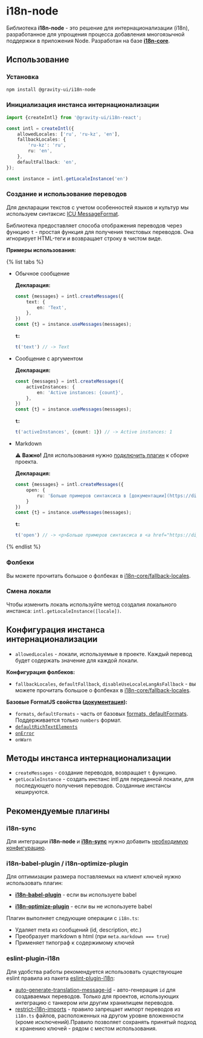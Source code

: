 # i18n-node

Библиотека **i18n-node** - это решение для интернационализации (i18n), разработанное для упрощения процесса добавления многоязычной поддержки в приложения Node. Разработан на базе **[i18n-core](../i18n-core/)**.

## Использование

### Установка

```bash
npm install @gravity-ui/i18n-node
```

### Инициализация инстанса интернационализации

```typescript
import {createIntl} from '@gravity-ui/i18n-react';

const intl = createIntl({
    allowedLocales: ['ru', 'ru-kz', 'en'],
    fallbackLocales: {
        'ru-kz': 'ru',
        ru: 'en',
    },
    defaultFallback: 'en',
});

const instance = intl.getLocaleInstance('en')
```

### Создание и использование переводов

Для декларации текстов с учетом особенностей языков и культур мы используем синтаксис [ICU MessageFormat](https://unicode-org.github.io/icu/userguide/format_parse/messages/).

Библиотека предоставляет способа отображения переводов через функцию `t` - простая функция для получения текстовых переводов. Она игнорирует HTML-теги и возвращает строку в чистом виде.  

**Примеры использования:**

{% list tabs %}

- Обычное сообщение

    **Декларация:**
    ```typescript
    const {messages} = intl.createMessages({
        text: {
            en: 'Text',
        },
    })
    const {t} = instance.useMessages(messages);
    ```

    **`t`:**
    ```typescript
    t('text') // -> Text
    ```

- Сообщение с аргументом

    **Декларация:**
    ```typescript
    const {messages} = intl.createMessages({
        activeInstances: {
            en: 'Active instances: {count}',
        },
    })
    const {t} = instance.useMessages(messages);
    ```

    **`t`:**
    ```typescript
    t('activeInstances', {count: 1}) // -> Active instances: 1
    ```

- Markdown

    ⚠️ **Важно!** Для использования нужно [подключить плагин](#i18n-babel-plugin--i18n-optimize-plugin) к сборке проекта.

    **Декларация:**
    ```typescript
    const {messages} = intl.createMessages({
        open: {
            ru: 'Больше примеров синтаксиса в [документации](https://diplodoc.com/docs/ru/index-yfm)',
        }
    })
    const {t} = instance.useMessages(messages);
    ```
    
    **`t`:**
    ```typescript
    t('open') // -> <p>Больше примеров синтаксиса в <a href="https://diplodoc.com/docs/ru/index-yfm">документации</a></p>
    ```

{% endlist %}

### Фолбеки

Вы можете прочитать большое о фолбеках в [i18n-core/fallback-locales](../i18n-core/README.md/#fallback-locales).

### Смена локали

Чтобы изменить локаль используйте метод создалия локального инстанса: `intl.getLocaleInstance([locale])`.

## Конфигурация инстанса интернационализации

- `allowedLocales` - локали, используемые в проекте. Каждый перевод будет содержать значение для каждой локали.

**Конфигурация фолбеков:**
- `fallbackLocales`, `defaultFallback`, `disableUseLocaleLangAsFallback` - вы можете прочитать большое о фолбеках в [i18n-core/fallback-locales](../i18n-core/README.md/#fallback-locales).

**Базовые FormatJS свойства ([документация](https://formatjs.github.io/docs/intl/#intlshape)):**
- `formats`, `defaultFormats` - часть от базовых [formats, defaultFormats](https://formatjs.github.io/docs/intl/#locale-formats-and-messages). Поддерживается только `numbers` формат.
- [`defaultRichTextElements`](https://formatjs.github.io/docs/intl/#defaultrichtextelements)
- [`onError`](https://formatjs.github.io/docs/intl/#onerror)
- `onWarn`

## Методы инстанса интернационализации

- `createMessages` - создание переводов, возвращает `t` функцию.
- `getLocaleInstance` - создать инстанс intl для переданной локали, для последующего получения переводов. Созданные инстансы кешируются.

## Рекомендуемые плагины

### i18n-sync

Для интеграции **i18n-node** и [**i18n-sync**](../i18n-sync) нужно добавить [необходимую конфигурацию](../i18n-sync/docs/project-loaders.md).

### i18n-babel-plugin / i18n-optimize-plugin

Для оптимизации размера поставляемых на клиент ключей нужно использовать плагин:

- [**i18n-babel-plugin**](../i18n-babel-plugin) - если вы используете babel

- [**i18n-optimize-plugin**](../i18n-optimize-plugin) - если вы не используете babel

Плагин выполняет следующие операции с `i18n.ts`:
- Удаляет meta из сообщений (id, description, etc.)
- Преобразует markdown в html (при `meta.markdown === true`)
- Применяет типограф к содержимому ключей

### eslint-plugin-i18n

Для удобства работы рекомендуется использовать существующие eslint правила из пакета [eslint-plugin-i18n](../eslint-plugin-i18n/README.md):
- [auto-generate-translation-message-id](../eslint-plugin-i18n/docs/rules/auto-generate-translation-message-id.md) - авто-генерация `id` для создаваемых переводов. Только для проектов, использующих интеграцию с танкером или другим хранилищем переводов.
- [restrict-i18n-imports](../eslint-plugin-i18n/docs/rules/restrict-i18n-imports.md) - правило запрещает импорт переводов из `i18n.ts` файлов, расположенных на другом уровне вложенности (кроме исключений).Правило позволяет сохранять принятый подход к хранению ключей - рядом с местом использования.



